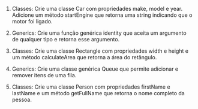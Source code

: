 1.  Classes: Crie uma classe Car com propriedades make, model e year. Adicione um método startEngine que retorna uma string indicando que o motor foi ligado.

2.  Generics: Crie uma função genérica identity que aceita um argumento de qualquer tipo e retorna esse argumento.

3.  Classes: Crie uma classe Rectangle com propriedades width e height e um método calculateArea que retorna a área do retângulo.

4.  Generics: Crie uma classe genérica Queue que permite adicionar e remover itens de uma fila.

5.  Classes: Crie uma classe Person com propriedades firstName e lastName e um método getFullName que retorna o nome completo da pessoa.
